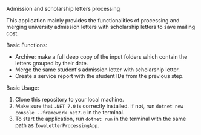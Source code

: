 Admission and scholarship letters processing

This application mainly provides the functionalities of processing and merging university admission letters with scholarship letters to save mailing cost.

Basic Functions:

- Archive: make a full deep copy of the input folders which contain the letters grouped by their date.
- Merge the same student's admission letter with scholarship letter.
- Create a service report with the student IDs from the previous step.

Basic Usage:

1. Clone this repository to your local machine.
2. Make sure that `.NET 7.0` is correctly installed. If not, run `dotnet new console --framework net7.0` in the terminal.
3. To start the application, run `dotnet run` in the terminal with the same path as `IowaLetterProcessingApp`.




